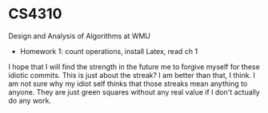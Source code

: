 # CS4310
Design and Analysis of Algorithms at WMU

* Homework 1: count operations, install Latex, read ch 1

I hope that I will find the strength in the future me to
forgive myself for these idiotic commits. This is just about the streak?
I am better than that, I think. I am not sure why my idiot self thinks that those
streaks mean anything to anyone. They are just green squares without any real value
if I don't actually do any work. 
